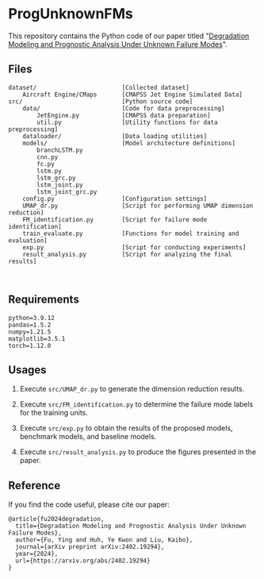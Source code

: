 # ProgUnknownFMs

This repository contains the Python code of our paper titled "[Degradation Modeling and Prognostic Analysis Under Unknown Failure Modes](https://arxiv.org/abs/2402.19294)".

## Files

```dataset/					collected datasets
dataset/						[Collected dataset]
	Aircraft Engine/CMaps		[CMAPSS Jet Engine Simulated Data]
src/							[Python source code]
	data/						[Code for data preprocessing]
		JetEngine.py			[CMAPSS data preparation] 
		util.py					[Utility functions for data preprocessing]
	dataloader/					[Data loading utilities]
	models/						[Model architecture definitions]
		branchLSTM.py
		cnn.py					
		fc.py
		lstm.py
		lstm_grc.py
		lstm_joint.py
		lstm_joint_grc.py
	config.py					[Configuration settings]
	UMAP_dr.py					[Script for performing UMAP dimension reduction]
	FM_identification.py		[Script for failure mode identification]
	train_evaluate.py			[Functions for model training and evaluation]
	exp.py						[Script for conducting experiments]
	result_analysis.py			[Script for analyzing the final results]
	


```

## Requirements

```{}
python=3.9.12
pandas=1.5.2
numpy=1.21.5
matplotlib=3.5.1
torch=1.12.0
```


## Usages

1. Execute `src/UMAP_dr.py` to generate the dimension reduction results.

2. Execute `src/FM_identification.py` to determine the failure mode labels for the training units.

3. Execute `src/exp.py` to obtain the results of the proposed models, benchmark models, and baseline models.
4. Execute `src/result_analysis.py` to produce the figures presented in the paper.

## Reference

If you find the code useful, please cite our paper:

```{}
@article{fu2024degradation,
  title={Degradation Modeling and Prognostic Analysis Under Unknown Failure Modes},
  author={Fu, Ying and Huh, Ye Kwon and Liu, Kaibo},
  journal={arXiv preprint arXiv:2402.19294},
  year={2024},
  url={https://arxiv.org/abs/2402.19294}
}
```

